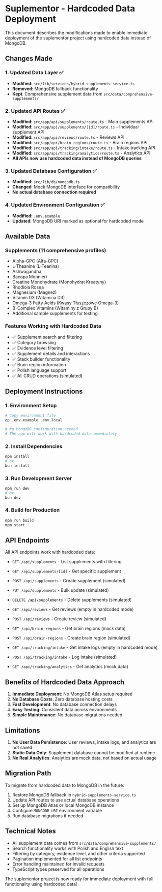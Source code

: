 # Suplementor - Hardcoded Data Deployment

This document describes the modifications made to enable immediate deployment of the suplementor project using hardcoded data instead of MongoDB.

## Changes Made

### 1. Updated Data Layer ✅
- **Modified**: `src/lib/services/hybrid-supplements-service.ts`
- **Removed**: MongoDB fallback functionality
- **Kept**: Comprehensive supplement data from `src/data/comprehensive-supplements/`

### 2. Updated API Routes ✅
- **Modified**: `src/app/api/supplements/route.ts` - Main supplements API
- **Modified**: `src/app/api/supplements/[id]/route.ts` - Individual supplement API
- **Modified**: `src/app/api/reviews/route.ts` - Reviews API
- **Modified**: `src/app/api/brain-regions/route.ts` - Brain regions API
- **Modified**: `src/app/api/tracking/intake/route.ts` - Intake tracking API
- **Modified**: `src/app/api/tracking/analytics/route.ts` - Analytics API
- **All APIs now use hardcoded data instead of MongoDB queries**

### 3. Updated Database Configuration ✅
- **Modified**: `src/lib/db/mongodb.ts`
- **Changed**: Mock MongoDB interface for compatibility
- **No actual database connection required**

### 4. Updated Environment Configuration ✅
- **Modified**: `.env.example`
- **Updated**: MongoDB URI marked as optional for hardcoded mode

## Available Data

### Supplements (11 comprehensive profiles)
- Alpha-GPC (Alfa-GPC)
- L-Theanine (L-Teanina)
- Ashwagandha
- Bacopa Monnieri
- Creatine Monohydrate (Monohydrat Kreatyny)
- Rhodiola Rosea
- Magnesium (Magnez)
- Vitamin D3 (Witamina D3)
- Omega-3 Fatty Acids (Kwasy Tłuszczowe Omega-3)
- B-Complex Vitamins (Witaminy z Grupy B)
- Additional sample supplements for testing

### Features Working with Hardcoded Data
- ✅ Supplement search and filtering
- ✅ Category browsing
- ✅ Evidence level filtering
- ✅ Supplement details and interactions
- ✅ Stack builder functionality
- ✅ Brain region information
- ✅ Polish language support
- ✅ All CRUD operations (simulated)

## Deployment Instructions

### 1. Environment Setup
```bash
# Copy environment file
cp .env.example .env.local

# No MongoDB configuration needed
# The app will work with hardcoded data immediately
```

### 2. Install Dependencies
```bash
npm install
# or
bun install
```

### 3. Run Development Server
```bash
npm run dev
# or
bun dev
```

### 4. Build for Production
```bash
npm run build
npm start
```

## API Endpoints

All API endpoints work with hardcoded data:

- `GET /api/supplements` - List supplements with filtering
- `GET /api/supplements/[id]` - Get specific supplement
- `POST /api/supplements` - Create supplement (simulated)
- `PUT /api/supplements` - Bulk update (simulated)
- `DELETE /api/supplements` - Delete supplements (simulated)

- `GET /api/reviews` - Get reviews (empty in hardcoded mode)
- `POST /api/reviews` - Create review (simulated)

- `GET /api/brain-regions` - Get brain regions (mock data)
- `POST /api/brain-regions` - Create brain region (simulated)

- `GET /api/tracking/intake` - Get intake logs (empty in hardcoded mode)
- `POST /api/tracking/intake` - Log intake (simulated)

- `GET /api/tracking/analytics` - Get analytics (mock data)

## Benefits of Hardcoded Data Approach

1. **Immediate Deployment**: No MongoDB Atlas setup required
2. **No Database Costs**: Zero database hosting costs
3. **Fast Development**: No database connection delays
4. **Easy Testing**: Consistent data across environments
5. **Simple Maintenance**: No database migrations needed

## Limitations

1. **No User Data Persistence**: User reviews, intake logs, and analytics are not saved
2. **Static Data Only**: Supplement database cannot be modified at runtime
3. **No Real Analytics**: Analytics are mock data, not based on actual usage

## Migration Path

To migrate from hardcoded data to MongoDB in the future:

1. Restore MongoDB fallback in `hybrid-supplements-service.ts`
2. Update API routes to use actual database operations
3. Set up MongoDB Atlas or local MongoDB instance
4. Configure `MONGODB_URI` environment variable
5. Run database migrations if needed

## Technical Notes

- All supplement data comes from `src/data/comprehensive-supplements/`
- Search functionality works with Polish and English text
- Filtering by category, evidence level, and other criteria supported
- Pagination implemented for all list endpoints
- Error handling maintained for invalid requests
- TypeScript types preserved for all operations

The suplementor project is now ready for immediate deployment with full functionality using hardcoded data!